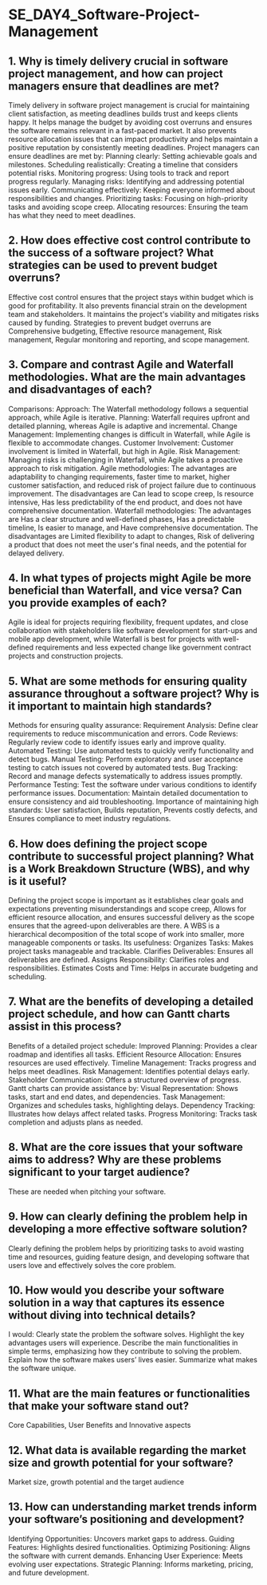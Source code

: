# SE_DAY4_Software-Project-Management
## 1. Why is timely delivery crucial in software project management, and how can project managers ensure that deadlines are met?
Timely delivery in software project management is crucial for maintaining client satisfaction, as meeting deadlines builds trust and keeps clients happy. It helps manage the budget by avoiding cost overruns and ensures the software remains relevant in a fast-paced market. It also prevents resource allocation issues that can impact productivity and helps maintain a positive reputation by consistently meeting deadlines.
Project managers can ensure deadlines are met by:
Planning clearly: Setting achievable goals and milestones.
Scheduling realistically: Creating a timeline that considers potential risks.
Monitoring progress: Using tools to track and report progress regularly.
Managing risks: Identifying and addressing potential issues early.
Communicating effectively: Keeping everyone informed about responsibilities and changes.
Prioritizing tasks: Focusing on high-priority tasks and avoiding scope creep.
Allocating resources: Ensuring the team has what they need to meet deadlines.
## 2. How does effective cost control contribute to the success of a software project? What strategies can be used to prevent budget overruns?
Effective cost control ensures that the project stays within budget which is good for profitability. It also prevents financial strain on the development team and stakeholders. It maintains the project's viability and mitigates risks caused by funding. Strategies to prevent budget overruns are Comprehensive budgeting, Effective resource management, Risk management, Regular monitoring and reporting, and scope management.
## 3. Compare and contrast Agile and Waterfall methodologies. What are the main advantages and disadvantages of each?
Comparisons:
Approach: The Waterfall methodology follows a sequential approach, while Agile is iterative.
Planning: Waterfall requires upfront and detailed planning, whereas Agile is adaptive and incremental.
Change Management: Implementing changes is difficult in Waterfall, while Agile is flexible to accommodate changes.
Customer Involvement: Customer involvement is limited in Waterfall, but high in Agile.
Risk Management: Managing risks is challenging in Waterfall, while Agile takes a proactive approach to risk mitigation.
Agile methodologies: The advantages are adaptability to changing requirements, faster time to market, higher customer satisfaction, and reduced risk of project failure due to continuous improvement. The disadvantages are Can lead to scope creep, Is resource intensive, Has less predictability of the end product, and does not have comprehensive documentation.
Waterfall methodologies: The advantages are Has a clear structure and well-defined phases, Has a predictable timeline, Is easier to manage, and Have comprehensive documentation. The disadvantages are Limited flexibility to adapt to changes, Risk of delivering a product that does not meet the user's final needs, and the potential for delayed delivery.
## 4. In what types of projects might Agile be more beneficial than Waterfall, and vice versa? Can you provide examples of each?
Agile is ideal for projects requiring flexibility, frequent updates, and close collaboration with stakeholders like software development for start-ups and mobile app development, while Waterfall is best for projects with well-defined requirements and less expected change like government contract projects and construction projects.
## 5. What are some methods for ensuring quality assurance throughout a software project? Why is it important to maintain high standards?
Methods for ensuring quality assurance: 
Requirement Analysis: Define clear requirements to reduce miscommunication and errors.
Code Reviews: Regularly review code to identify issues early and improve quality.
Automated Testing: Use automated tests to quickly verify functionality and detect bugs.
Manual Testing: Perform exploratory and user acceptance testing to catch issues not covered by automated tests.
Bug Tracking: Record and manage defects systematically to address issues promptly.
Performance Testing: Test the software under various conditions to identify performance issues.
Documentation: Maintain detailed documentation to ensure consistency and aid troubleshooting.
Importance of maintaining high standards: User satisfaction, Builds reputation, Prevents costly defects, and Ensures compliance to meet industry regulations.
## 6. How does defining the project scope contribute to successful project planning? What is a Work Breakdown Structure (WBS), and why is it useful?
Defining the project scope is important as it establishes clear goals and expectations preventing misunderstandings and scope creep, Allows for efficient resource allocation, and ensures successful delivery as the scope ensures that the agreed-upon deliverables are there.
A WBS is a hierarchical decomposition of the total scope of work into smaller, more manageable components or tasks. Its usefulness:
Organizes Tasks: Makes project tasks manageable and trackable.
Clarifies Deliverables: Ensures all deliverables are defined.
Assigns Responsibility: Clarifies roles and responsibilities.
Estimates Costs and Time: Helps in accurate budgeting and scheduling.
## 7. What are the benefits of developing a detailed project schedule, and how can Gantt charts assist in this process?
Benefits of a detailed project schedule:
Improved Planning: Provides a clear roadmap and identifies all tasks.
Efficient Resource Allocation: Ensures resources are used effectively.
Timeline Management: Tracks progress and helps meet deadlines.
Risk Management: Identifies potential delays early.
Stakeholder Communication: Offers a structured overview of progress.
Gantt charts can provide assistance by:
Visual Representation: Shows tasks, start and end dates, and dependencies.
Task Management: Organizes and schedules tasks, highlighting delays.
Dependency Tracking: Illustrates how delays affect related tasks.
Progress Monitoring: Tracks task completion and adjusts plans as needed.
## 8. What are the core issues that your software aims to address? Why are these problems significant to your target audience?
These are needed when pitching your software.
## 9. How can clearly defining the problem help in developing a more effective software solution?
Clearly defining the problem helps by prioritizing tasks to avoid wasting time and resources, guiding feature design, and developing software that users love and effectively solves the core problem.
## 10. How would you describe your software solution in a way that captures its essence without diving into technical details?
I would:
Clearly state the problem the software solves.
Highlight the key advantages users will experience.
Describe the main functionalities in simple terms, emphasizing how they contribute to solving the problem.
Explain how the software makes users’ lives easier.
Summarize what makes the software unique.
## 11. What are the main features or functionalities that make your software stand out?
Core Capabilities, User Benefits and Innovative aspects
## 12. What data is available regarding the market size and growth potential for your software?
Market size, growth potential and the target audience
## 13. How can understanding market trends inform your software’s positioning and development?
Identifying Opportunities: Uncovers market gaps to address.
Guiding Features: Highlights desired functionalities.
Optimizing Positioning: Aligns the software with current demands.
Enhancing User Experience: Meets evolving user expectations.
Strategic Planning: Informs marketing, pricing, and future development.
